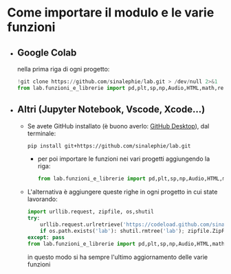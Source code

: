 # Come importare il modulo e le varie funzioni
* ## **Google Colab**
  
	nella prima riga di ogni progetto:
    ```python
    !git clone https://github.com/sinalephie/lab.git > /dev/null 2>&1
    from lab.funzioni_e_librerie import pd,plt,sp,np,Audio,HTML,math,requests,BytesIO,colored,potenza,moltiplica,somma,fit,excel,mediapesata,compatibilità,stampa,suona,rispostacorretta,std,chi2retta,media,pearson,stdmedia,massimirelativi,minimirelativi,chi2,curve_fit,posterioriretta,importa,guida

    ```

* ## **Altri (Jupyter Notebook, Vscode, Xcode...)**

    * Se avete GitHub installato (è buono averlo: [GitHub Desktop](https://desktop.github.com/)), dal terminale:

	    ```bash
	    pip install git+https://github.com/sinalephie/lab.git
	    ```
	    * per poi importare le funzioni nei vari progetti aggiungendo la riga:
		    ```python
			from lab.funzioni_e_librerie import pd,plt,sp,np,Audio,HTML,math,requests,BytesIO,colored,potenza,moltiplica,somma,fit,excel,mediapesata,compatibilità,stampa,suona,rispostacorretta,std,chi2retta,media,pearson,stdmedia,massimirelativi,minimirelativi,chi2,curve_fit,posterioriretta,importa,guida

            ```
    
 	* L'alternativa è aggiungere queste righe in ogni progetto in cui state lavorando:
	
	    ```python
		import urllib.request, zipfile, os,shutil
		try:
	    	urllib.request.urlretrieve('https://codeload.github.com/sinalephie/lab/zip/refs/heads/main', 'lab.zip'); 
	    	if os.path.exists('lab'): shutil.rmtree('lab'); zipfile.ZipFile('lab.zip', 'r').extractall('lab1'); os.remove('lab.zip'); shutil.move('lab1/lab-main', 'lab'); shutil.rmtree('lab1')
		except: pass
		from lab.funzioni_e_librerie import pd,plt,sp,np,Audio,HTML,math,requests,BytesIO,colored,potenza,moltiplica,somma,fit,excel,mediapesata,compatibilità,stampa,suona,rispostacorretta,std,chi2retta,media,pearson,stdmedia,massimirelativi,minimirelativi,chi2,curve_fit,posterioriretta,importa,guida
	
	    ```
  		in questo modo si ha sempre l'ultimo aggiornamento delle varie funzioni
